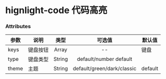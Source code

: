 # hignlight-code 代码高亮

<demo-block 
title="示例"
description="代码高亮，适用程序员的组件">
  <md-highlight-code></md-highlight-code>
  <highlight-code slot="highlight" lang="vue">
<!-- <<< @/docs/.vuepress/components/md/hignlight-code.vue -->
  </highlight-code>
</demo-block>


### Attributes
参数 | 说明 | 类型 | 可选值 |	默认值
| --------  | ------- | :------: | :------: |--
keys | 键盘按钮 |	Array	| -- | 键盘
type | 键盘类型 |	String	| default/number	default
theme | 主题 | String | default/green/dark/classic | default


<start />
<vssue/>